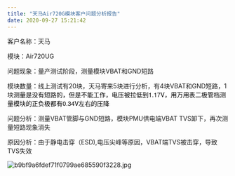 ```yaml
---
title: "天马Air720G模块客户问题分析报告"
date: 2020-09-27 15:21:42
---
```


<p>客户名称：天马</p><p>模块：Air720UG</p><p>问题现象：量产测试阶段，测量模块VBAT和GND短路</p><p>模块数量：线上测试有20块，天马寄来5块进行分析，有4块VBAT和GND短路，1块<span style='display: inline !important; float: none; background-color: rgb(255, 255, 255); color: rgb(0, 0, 0); font-family: "Helvetica Neue",Helvetica,Arial,sans-serif; font-size: 14px; font-style: normal; font-variant: normal; font-weight: 400; letter-spacing: normal; orphans: 2; text-align: left; text-decoration: none; text-indent: 0px; text-transform: none; -webkit-text-stroke-width: 0px; white-space: normal; word-spacing: 0px;'>测量是没有短路的，但是不能工作，电压被拉低到1.17V，用万用表二极管档测量模块的正负极都有0.34V左右的压降</span></p><p>问题分析：测量VBAT管脚与GND短路，模块PMU供电端VBAT TVS卸下，再次测量短路现象消失</p><p>原因分析：由于静电击穿（ESD),电压尖峰等原因，VBAT端TVS被击穿，导致TVS失效</p><p><img class="img-responsive" alt="b9bf9a6fdef71f0799ae685590f3228.jpg" src="http://openluat-luatcommunity.oss-cn-hangzhou.aliyuncs.com/images/20200928170036498_b9bf9a6fdef71f0799ae685590f3228.jpg"><br></p><p><span style='display: inline !important; float: none; background-color: rgb(255, 255, 255); color: rgb(0, 0, 0); font-family: "Helvetica Neue",Helvetica,Arial,sans-serif; font-size: 14px; font-style: normal; font-variant: normal; font-weight: 400; letter-spacing: normal; orphans: 2; text-align: left; text-decoration: none; text-indent: 0px; text-transform: none; -webkit-text-stroke-width: 0px; white-space: normal; word-spacing: 0px;'><br></span></p><p><b></b><i></i><u></u><sub></sub><sup></sup><strike></strike><br></p><p><br></p>